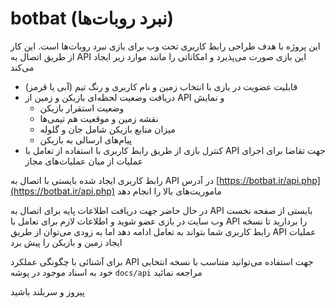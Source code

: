 # botbat (نبرد روبات‌ها)

این پروژه با هدف طراحی رابط کاربری تحت وب برای بازی نبرد روبات‌ها است. این کار از طریق اتصال به API این بازی صورت می‌پذیرد و امکاناتی را مانند موارد زیر ایجاد می‌کند
- قابلیت عضویت در بازی با انتخاب زمین و نام کاربری و رنگ تیم (آبی یا قرمز)
- دریافت وضعیت لحظه‌ای بازیکن و زمین از API و نمایش
  - وضعیت استقرار بازیکن
  - نقشه زمین و موقعیت هم تیمی‌ها
  - میزان منابع بازیکن شامل جان و گلوله
  - پیام‌های ارسالی به بازیکن
- کنترل بازی از طریق رابط کاربری با استفاده از تعامل با API جهت تقاضا برای اجرای عملیات از میان عملیات‌های مجاز

رابط کاربری ایجاد شده بایستی با اتصال به API در آدرس [https://botbat.ir/api.php](https://botbat.ir/api.php) ماموریت‌های بالا را انجام دهد

در حال حاضر جهت دریافت اطلاعات پایه برای اتصال به API بایستی از صفحه نخست وب سایت در بازی عضو شوید و اطلاعات لازم برای تعامل با API را بردارید تا نسخه رابط کاربری شما بتواند به تعامل ادامه دهد اما به زودی می‌توان از طریق API عملیات ایجاد زمین و بازیکن را پیش برد

برای آشنائی با چگونگی عملکرد API جهت استفاده می‌توانید متناسب با نسخه انتخابی خود به اسناد موجود در پوشه `docs/api` مراجعه نمائید

پیروز و سربلند باشید
